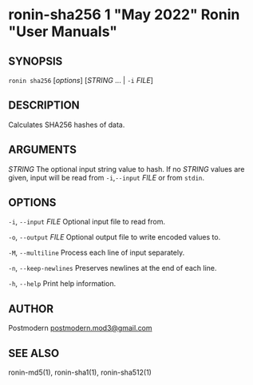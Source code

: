 # ronin-sha256 1 "May 2022" Ronin "User Manuals"

## SYNOPSIS

`ronin sha256` [*options*] [*STRING* ... \| `-i` *FILE*]

## DESCRIPTION

Calculates SHA256 hashes of data.

## ARGUMENTS

*STRING*
  The optional input string value to hash. If no *STRING* values are given,
  input will be read from `-i`,`--input` *FILE* or from `stdin`.

## OPTIONS

`-i`, `--input` *FILE*
  Optional input file to read from.

`-o`, `--output` *FILE*
  Optional output file to write encoded values to.

`-M`, `--multiline`
  Process each line of input separately.

`-n`, `--keep-newlines`
  Preserves newlines at the end of each line.

`-h`, `--help`
  Print help information.

## AUTHOR

Postmodern <postmodern.mod3@gmail.com>

## SEE ALSO

ronin-md5(1), ronin-sha1(1), ronin-sha512(1)
